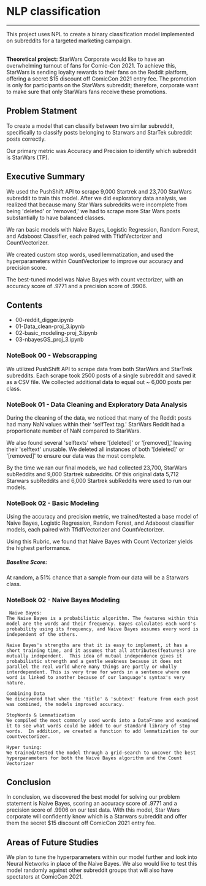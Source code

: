 # NLP classification
<hr>
This project uses NPL to create a binary classification model implemented on subreddits for a targeted marketing campaign. 
<br><br>

**Theoretical project:** 
StarWars Corporate would like to have an overwhelming turnout of fans for Comic-Con 2021. To achieve this, StarWars is sending loyalty rewards to their fans on the Reddit platform, offering a secret $15 discount off ComicCon 2021 entry fee. The promotion is only for participants on the StarWars subreddit; therefore, corporate want to make sure that only StarWars fans receive these promotions.

## Problem Statment 

To create a model that can classify between two similar subreddit, specifically to classify posts belonging to Starwars and StarTek subreddit posts correctly. 

Our primary metric was Accuracy and Precision to identify which subreddit is StarWars (TP).

## Executive Summary 

We used the PushShift API to scrape 9,000 Startrek and 23,700 StarWars subreddit to train this model.  After we did exploratory data analysis, we realized that because many Star Wars subreddits were incomplete from being 'deleted' or 'removed,' we had to scrape more Star Wars posts substantially to have balanced classes.

We ran basic models with Naive Bayes, Logistic Regression, Random Forest, and Adaboost Classifier, each paired with TfidfVectorizer and CountVectorizer.

We created custom stop words, used lemmatization, and used the hyperparameters within CountVectorizer to improve our accuracy and precision score. 

The best-tuned model was Naive Bayes with count vectorizer, with an accuracy score of .9771 and a precision score of .9906.

## Contents

- 00-reddit_digger.ipynb
- 01-Data_clean-proj_3.ipynb
- 02-basic_modeling-proj_3.ipynb
- 03-nbayesGS_proj_3.ipynb



### NoteBook 00 - Webscrapping 

We utilized PushShift API to scrape data from both StarWars and StarTrek subreddits.  Each scrape took 2500 posts of a single subreddit and saved it as a CSV file.  We collected additional data to equal out ~ 6,000 posts per class.   

### NoteBook 01 - Data Cleaning and Exploratory Data Analysis

During the cleaning of the data, we noticed that many of the Reddit posts had many NaN values within their 'selfText tag.' StarWars Reddit had a proportionate number of NaN compared to StarWars.


We also found several 'selftexts' where '[deleted]' or '[removed],' leaving their 'selftext' unusable. We deleted all instances of both '[deleted]' or '[removed]' to ensure our data was the most complete.

By the time we ran our final models, we had collected 23,700, StarWars subReddits and 9,000 Startrek subreddits. Of this original data 5,712 Starwars subReddits and 6,000 Startrek subReddits were used to run our models.

### NoteBook 02 - Basic Modeling 

Using the accuracy and precision metric, we trained/tested a base model of Naive Bayes, Logistic Regression, Random Forest, and Adaboost classifier models, each paired with TfidfVectorizer and CountVectorizer.

Using this Rubric, we found that Naive Bayes with Count Vectorizer yields the highest performance.

##### Baseline Score:

At random, a 51% chance that a sample from our data will be a Starwars class.

### NoteBook 02 - Naive Bayes Modeling 

     Naive Bayes:
    The Naive Bayes is a probabilistic algorithm. The features within this model are the words and their frequency. Bayes calculates each word's probability using its frequency, and Naive Bayes assumes every word is independent of the others. 

    Naive Bayes's strengths are that it is easy to implement, it has a short training time, and it assumes that all attributes(features) are mutually independent.  This idea of mutual independence gives it probabilistic strength and a gentle weakness because it does not parallel the real world where many things are partly or wholly interdependent. This is very true for words in a sentence where one word is linked to another because of our language's syntax's very nature. 

    Combining Data 
    We discovered that when the 'title' & 'subtext' feature from each post was combined, the models improved accuracy. 

    StopWords & Lemmatization
    We compiled the most commonly used words into a DataFrame and examined it to see what words could be added to our standard library of stop words.  In addition, we created a function to add lemmatization to our countvectorizer.

    Hyper tuning:
    We trained/tested the model through a grid-search to uncover the best hyperparameters for both the Naive Bayes algorithm and the Count Vectorizer 

## Conclusion

In conclusion, we discovered the best model for solving our problem statement is Naive Bayes, scoring an accuracy score of .9771 and a precision score of .9906 on our test data. With this model, Star Wars corporate will confidently know which is a Starwars subreddit and offer them the secret $15 discount off ComicCon 2021 entry fee.

## Areas of Future Studies

We plan to tune the hyperparameters within our model further and look into Neural Networks in place of the Naive Bayes.  We also would like to test this model randomly against other subreddit groups that will also have spectators at ComicCon 2021.




```python

```

